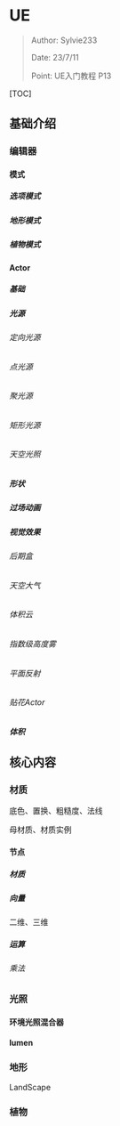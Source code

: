 # UE

> Author: Sylvie233
>
> Date: 23/7/11
>
> Point:  UE入门教程 P13

[TOC]

## 基础介绍

### 编辑器

#### 模式

##### 选项模式

##### 地形模式

##### 植物模式



#### Actor

##### 基础

##### 光源

###### 定向光源

###### 点光源

###### 聚光源

###### 矩形光源

###### 天空光照





##### 形状

##### 过场动画

##### 视觉效果

###### 后期盒

###### 天空大气

###### 体积云

###### 指数级高度雾

###### 平面反射

###### 贴花Actor



##### 体积







## 核心内容

### 材质

底色、置换、粗糙度、法线

母材质、材质实例











#### 节点

##### 材质

##### 向量

二维、三维

##### 运算

###### 乘法















### 光照

#### 环境光照混合器

#### lumen





### 地形

LandScape



### 植物

























